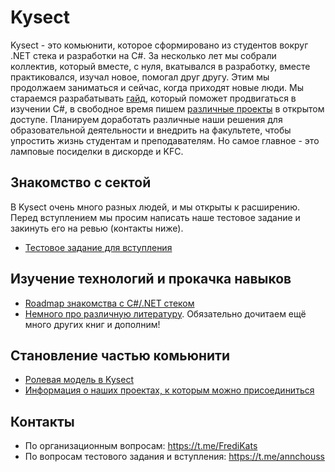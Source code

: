 # Kysect

Kysect - это комьюнити, которое сформировано из студентов вокруг .NET стека и разработки на C#. За несколько лет мы собрали коллектив, который вместе, с нуля, вкатывался в разработку, вместе практиковался, изучал новое, помогал друг другу. Этим мы продолжаем заниматься и сейчас, когда приходят новые люди. Мы стараемся разрабатывать [гайд](/roadmap/csharp.md), который поможет продвигаться в изучении C#, в свободное время пишем [различные проекты](/projects.md) в открытом доступе. Планируем доработать различные наши решения для образовательной деятельности и внедрить на факультете, чтобы упростить жизнь студентам и преподавателям. Но самое главное - это ламповые посиделки в дискорде и KFC.

## Знакомство с сектой

В Kysect очень много разных людей, и мы открыты к расширению. Перед вступлением мы просим написать наше тестовое задание и закинуть его на ревью (контакты ниже).

- [Тестовое задание для вступления](./Tasks/Intro-test-task.md)

## Изучение технологий и прокачка навыков

- [Roadmap знакомства с C#/.NET стеком](/roadmap/csharp.md)
- [Немного про различную литературу](material/books.md). Обязательно дочитаем ещё много других книг и дополним!

## Становление частью комьюнити

- [Ролевая модель в Kysect](/discord-roles.md)
- [Информация о наших проектах, к которым можно присоединиться](/projects.md)

## Контакты

- По организационным вопросам: https://t.me/FrediKats
- По вопросам тестового задания и вступления: https://t.me/annchouss
